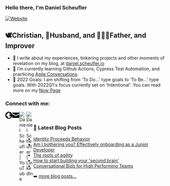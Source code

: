 ### Hello there, I'm Daniel Scheufler 

[![Website](https://img.shields.io/website?label=daniel.scheufler.io&style=for-the-badge&url=https%3A%2F%2Fdaniel.scheufler.io)][website]

## 🕊️Christian, 👫Husband, and 👨‍👩‍👧Father, and Improver
- 👀 I write about my experiences, tinkering projects and other moments of revelation on my blog, at [daniel.scheufler.io][website]
- 🌱 I’m currently learning Github Actions, Cypress Test Automation, and practicing [Agile Conversations](https://agileconversations.com/).
- 🥅 2022 Goals: I am shifting from 'To Do...' type goals to 'To Be...' type goals. With 2022Q1's focus currently set on 'Intentional'. You can read more on my [Now Page](https://daniel.scheufler.io/now/)

### Connect with me:

[<img align="left" alt="daniel.scheufler.io" width="22px" src="https://raw.githubusercontent.com/iconic/open-iconic/master/svg/globe.svg" />][website]
[<img align="left" alt="daniel@scheufler.io" width="22px" src="https://raw.githubusercontent.com/iconic/open-iconic/master/svg/envelope-closed.svg" />][email]
[<img align="left" alt="Daniel Scheufler | YouTube" width="22px" src="https://cdn.jsdelivr.net/npm/simple-icons@v3/icons/youtube.svg" />][youtube]
[<img align="left" alt="Daniel Scheufler | LinkedIn" width="22px" src="https://cdn.jsdelivr.net/npm/simple-icons@v3/icons/linkedin.svg" />][linkedin]

<br />


### 📕 Latest Blog Posts

<!-- BLOG-POST-LIST:START -->
- [Identity Proceeds Behavior](https://daniel.scheufler.io/2022/02/23/identity-proceeds-behavior/)
- [Am I bothering you? Effectively onboarding as a Junior Developer](https://daniel.scheufler.io/2022/02/16/onboarding-junior-engineer/)
- [The roots of agility](https://daniel.scheufler.io/2022/02/02/roots-of-agility/)
- [How to start building your &#39;second brain&#39;](https://daniel.scheufler.io/2022/01/19/pkm-second-brain/)
- [Conversational Bids for High Performing Teams](https://daniel.scheufler.io/2022/01/12/conversational-bids/)
<!-- BLOG-POST-LIST:END -->

➡️ [more blog posts...](https://daniel.scheufler.io)

[website]: https://daniel.scheufler.io
[youtube]: https://www.youtube.com/channel/UCudsO4RmJDekSneHkTkyAAw
[linkedin]: https://www.linkedin.com/in/danielscheufler/
[email]: mailto:daniel@scheufler.io
<!---
djscheuf/djscheuf is a ✨ special ✨ repository because its `README.md` (this file) appears on your GitHub profile.
You can click the Preview link to take a look at your changes.
--->
